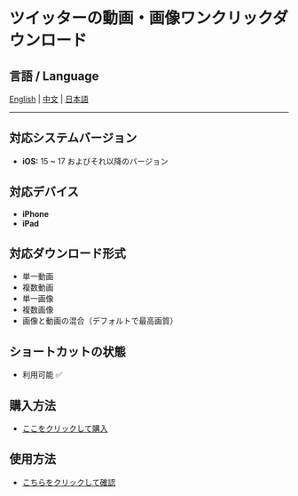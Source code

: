 # ツイッターの動画・画像ワンクリックダウンロード

## 言語 / Language

[English](../README.md) | [中文](README.zh.md) | [日本語](README.ja.md)

---

## 対応システムバージョン
- **iOS:** 15 ~ 17 およびそれ以降のバージョン

## 対応デバイス
- **iPhone**
- **iPad**

## 対応ダウンロード形式
- 単一動画
- 複数動画
- 単一画像
- 複数画像
- 画像と動画の混合（デフォルトで最高画質）

## ショートカットの状態
- 利用可能 ✅

## 購入方法
- [ここをクリックして購入](https://buymeacoffee.com/suxia/e/301327)

## 使用方法
- [こちらをクリックして確認](https://fengguo.pages.dev/pages/twitter-dl)

